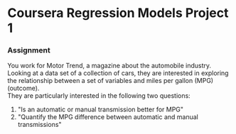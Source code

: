 Coursera
Regression Models 
Project 1
==============================================

### Assignment  
You work for Motor Trend, a magazine about the automobile industry. Looking at a data set of a collection of cars, they are interested in exploring the relationship between a set of variables and miles per gallon (MPG) (outcome).  
They are particularly interested in the following two questions: 

1. "Is an automatic or manual transmission better for MPG"  
2. "Quantify the MPG difference between automatic and manual transmissions"